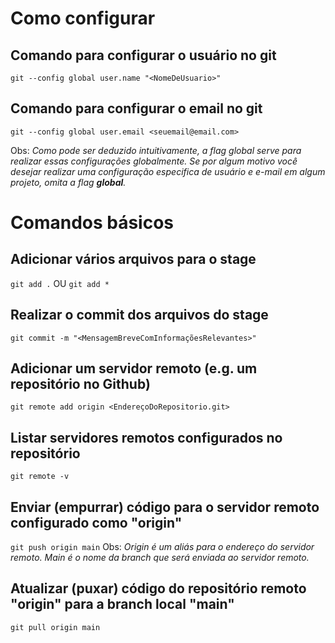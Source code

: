 # Como configurar
## Comando para configurar o usuário no git  
`git --config global user.name "<NomeDeUsuario>"`

## Comando para configurar o email no git
`git --config global user.email <seuemail@email.com>`

Obs: _Como pode ser deduzido intuitivamente, a flag global serve para realizar essas configurações globalmente. Se por algum motivo você desejar realizar uma configuração especifica de usuário e e-mail em algum projeto, omita a flag __global__._

# Comandos básicos
## Adicionar vários arquivos para o stage
`git add .` OU `git add *`

## Realizar o commit dos arquivos do stage
`git commit -m "<MensagemBreveComInformaçõesRelevantes>"`

## Adicionar um servidor remoto (e.g. um repositório no Github)
`git remote add origin <EndereçoDoRepositorio.git>`

## Listar servidores remotos configurados no repositório
`git remote -v`

## Enviar (empurrar) código para o servidor remoto configurado como "origin"
`git push origin main`
Obs: _Origin é um aliás para o endereço do servidor remoto. Main é o nome da branch que será enviada ao servidor remoto._

## Atualizar (puxar) código do repositório remoto "origin" para a branch local "main"
`git pull origin main`
